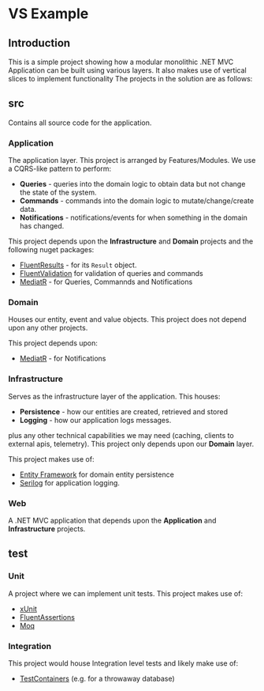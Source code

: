 # VS Example

## Introduction
This is a simple project showing how a modular monolithic .NET MVC Application can be built using various layers.  It also makes use of vertical slices to implement functionality  The projects in the solution are as follows:

## src

Contains all source code for the application.

### Application
The application layer.  This project is arranged by Features/Modules.  We use a CQRS-like pattern to perform:
- **Queries** - queries into the domain logic to obtain data but not change the state of the system.
- **Commands** - commands into the domain logic to mutate/change/create data.
- **Notifications** - notifications/events for when something in the domain has changed.

This project depends upon the **Infrastructure** and **Domain** projects and the following nuget packages:

- [FluentResults](https://github.com/altmann/FluentResults) - for its `Result` object.
- [FluentValidation](https://docs.fluentvalidation.net/en/latest/installation.html) for validation of queries and commands
- [MediatR](https://github.com/jbogard/MediatR) - for Queries, Commannds and Notifications

### Domain

Houses our entity, event and value objects.  This project does not depend upon any other projects.

This project depends upon:

- [MediatR](https://github.com/jbogard/MediatR) - for Notifications 

### Infrastructure

Serves as the infrastructure layer of the application.  This houses:

- **Persistence** - how our entities are created, retrieved and stored
- **Logging** - how our application logs messages.

plus any other technical capabilities we may need (caching, clients to external apis, telemetry).  This project only depends upon our **Domain** layer.

This project makes use of:

- [Entity Framework](https://learn.microsoft.com/en-us/ef/) for domain entity persistence
- [Serilog](https://serilog.net/) for application logging.

### Web
A .NET MVC application that depends upon the **Application** and **Infrastructure** projects.

## test

### Unit

A project where we can implement unit tests.   This project makes use of:

- [xUnit](https://xunit.net/)
- [FluentAssertions](https://fluentassertions.com/)
- [Moq](https://github.com/devlooped/moq)

### Integration

This project would house Integration level tests and likely make use of:

- [TestContainers](https://testcontainers.com/) (e.g. for a throwaway database)